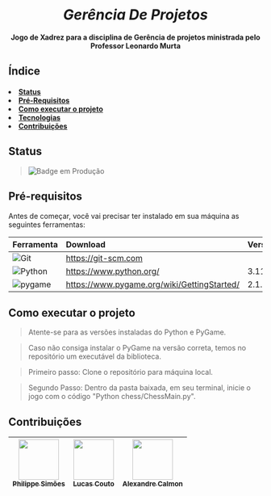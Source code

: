<b>
  <i>
    <h1 align="center">
  Gerência De Projetos
  </h1>
 </i>
<p align="center">
  Jogo de Xadrez para a disciplina de Gerência de projetos ministrada pelo Professor Leonardo Murta 
</p>
</b>

<h2 align="left">
  Índice
</h2>

<h4>
  <li><a href="#status">Status</a></li>
  <li><a href="#requisitos">Pré-Requisitos</a></li>
  <li><a href="#executar">Como executar o projeto</a><br></li>
  <li><a href="#tecnologias">Tecnologias</a><br></li>
  <li><a href="#contribuicoes">Contribuições</a></li>
</h4>

<h2 id="status"> 
  Status
</h2>

> ![Badge em Produção](https://img.shields.io/static/v1?label=STATUS&message=EM%20PRODU%C3%87%C3%83O&color=green&style=for-the-badge)

<h2 id="requisitos"> 
  Pré-requisitos
</h2>

<p> 
 Antes de começar, você vai precisar ter instalado em sua máquina as seguintes ferramentas:
 
| Ferramenta | Download | Versão |
|:--- | :--- | :--- |
|![Git](https://img.shields.io/badge/git%20-%23121011.svg?&style=for-the-badge&logo=git&logoColor=red)| https://git-scm.com |  |
|![Python](https://img.shields.io/badge/python-3670A0?style=for-the-badge&logo=python&logoColor=ffdd54) | https://www.python.org/ | 3.11.3 |
|![pygame](https://img.shields.io/badge/python-pygame-yellowgreen) | https://www.pygame.org/wiki/GettingStarted/ | 2.1.2 |  
  
</p>


<h2 id="executar"> 
  Como executar o projeto
</h2>

> Atente-se para as versões instaladas do Python e PyGame.

> Caso não consiga instalar o PyGame na versão correta, temos no repositório um executável da biblioteca.

> Primeiro passo: Clone o repositório para máquina local.

> Segundo Passo: Dentro da pasta baixada, em seu terminal, inicie o jogo com o código "Python chess/ChessMain.py".






<h2 id="contribuicoes"> 
  Contribuições
</h2>

| <a href="https://github.com/phroox"><img src="https://github.com/phroox.png?" height="80px" width="80px;" /><br><sub>Philippe Simões</b></sub></a><br/> | <a href="https://github.com/lucascouto22"><img src="https://github.com/Lucascouto22.png?" height="80px" width="80px;" /><br><sub>Lucas Couto</b></sub></a><br/>| <a href="https://github.com/offCalmonn"><img src="https://github.com/offCalmonn.png?" height="80px" width="80px;" /><br><sub>Alexandre Calmon</b></sub></a><br/> |
|:---: | :---: | :---: |
